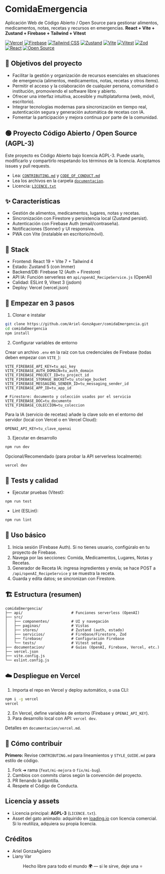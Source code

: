 # ComidaEmergencia

Aplicación Web de Código Abierto / Open Source para gestionar alimentos, medicamentos, notas, recetas y recursos en emergencias.
**React + Vite + Zustand + Firebase + Tailwind + Vitest**

<p align="left">
   <a href="https://vercel.com/" target="_blank"><img alt="Vercel" src="https://img.shields.io/badge/Vercel-Deploy-black?logo=vercel" /></a>
   <a href="https://firebase.google.com/" target="_blank"><img alt="Firebase" src="https://img.shields.io/badge/Firebase-Auth%20%26%20Firestore-FFCA28?logo=firebase&logoColor=black" /></a>
   <a href="https://tailwindcss.com/" target="_blank"><img alt="Tailwind CSS" src="https://img.shields.io/badge/TailwindCSS-4-38B2AC?logo=tailwindcss&logoColor=white" /></a>
   <a href="https://zustand-demo.pmnd.rs/" target="_blank"><img alt="Zustand" src="https://img.shields.io/badge/Zustand-Estado-8A2BE2" /></a>
   <a href="https://vitejs.dev/" target="_blank"><img alt="Vite" src="https://img.shields.io/badge/Vite-7-646CFF?logo=vite&logoColor=white" /></a>
   <a href="https://vitest.dev/" target="_blank"><img alt="Vitest" src="https://img.shields.io/badge/Vitest-Tests-6E9F18?logo=vitest&logoColor=white" /></a>
   <a href="https://zod.dev/" target="_blank"><img alt="Zod" src="https://img.shields.io/badge/Zod-Validaci%C3%B3n-3E67B1" /></a>
   <a href="https://react.dev/" target="_blank"><img alt="React" src="https://img.shields.io/badge/React-19-61DAFB?logo=react&logoColor=black" /></a>
   <a href="https://opensource.org/licenses/AGPL-3.0" target="_blank"><img alt="Open Source" src="https://img.shields.io/badge/Open%20Source-AGPL--3-00B200?logo=opensourceinitiative&logoColor=white" /></a>
</p>

## 🎯 Objetivos del proyecto

- Facilitar la gestión y organización de recursos esenciales en situaciones de emergencia (alimentos, medicamentos, notas, recetas y otros ítems).
- Permitir el acceso y la colaboración de cualquier persona, comunidad o institución, promoviendo el software libre y abierto.
- Ofrecer una interfaz intuitiva, accesible y multiplataforma (web, móvil, escritorio).
- Integrar tecnologías modernas para sincronización en tiempo real, autenticación segura y generación automática de recetas con IA.
- Fomentar la participación y mejora continua por parte de la comunidad.

## 🟢 Proyecto Código Abierto / Open Source (AGPL-3)

Este proyecto es Código Abierto bajo licencia AGPL-3. Puede usarlo, modificarlo y compartirlo respetando los términos de la licencia. Aceptamos issues y pull requests.

- Lea: [`CONTRIBUTING.md`](./CONTRIBUTING.md) y [`CODE_OF_CONDUCT.md`](./CODE_OF_CONDUCT.md)
- Lea los archivos en la carpeta [`documentacion`](./documentacion).
- Licencia: [`LICENCE.txt`](./LICENCE.txt)

## ✨ Características

- Gestión de alimentos, medicamentos, lugares, notas y recetas.
- Sincronización con Firestore y persistencia local (Zustand persist).
- Autenticación con Firebase Auth (email/contraseña).
- Notificaciones (Sonner) y UI responsiva.
- PWA con Vite (instalable en escritorio/móvil).

## 🧰 Stack

- Frontend: React 19 + Vite 7 + Tailwind 4
- Estado: Zustand 5 (con Immer)
- Backend/DB: Firebase 12 (Auth + Firestore)
- API IA: Función serverless en `api/openAI_RecipeService.js` (OpenAI)
- Calidad: ESLint 9, Vitest 3 (jsdom)
- Deploy: Vercel (vercel.json)

## 🚀 Empezar en 3 pasos

1. Clonar e instalar

```bash
git clone https://github.com/Ariel-GonzAguer/comidaEmergencia.git
cd comidaEmergencia
npm install
```

2. Configurar variables de entorno

Crear un archivo `.env` en la raíz con tus credenciales de Firebase (todas deben empezar con `VITE_`):

```env
VITE_FIREBASE_API_KEY=tu_api_key
VITE_FIREBASE_AUTH_DOMAIN=tu_auth_domain
VITE_FIREBASE_PROJECT_ID=tu_project_id
VITE_FIREBASE_STORAGE_BUCKET=tu_storage_bucket
VITE_FIREBASE_MESSAGING_SENDER_ID=tu_messaging_sender_id
VITE_FIREBASE_APP_ID=tu_app_id

# Firestore: documento y colección usados por el servicio
VITE_FIREBASE_DOC=tu_documento
VITE_FIREBASE_COLECCION=tu_coleccion
```

Para la IA (servicio de recetas) añade la clave solo en el entorno del servidor (local con Vercel o en Vercel Cloud):

```env
OPENAI_API_KEY=tu_clave_openai
```

3. Ejecutar en desarrollo

```bash
npm run dev
```

Opcional/Recomendado (para probar la API serverless localmente):

```bash
vercel dev
```

## 🧪 Tests y calidad

- Ejecutar pruebas (Vitest):

```bash
npm run test
```

- Lint (ESLint):

```bash
npm run lint
```

## 🧭 Uso básico

1. Inicia sesión (Firebase Auth). Si no tienes usuario, configúralo en tu proyecto de Firebase.
2. Navega por las secciones: Comida, Medicamentos, Lugares, Notas y Recetas.
3. Generador de Receta IA: ingresa ingredientes y envía; se hace POST a `/api/openAI_RecipeService` y se muestra la receta.
4. Guarda y edita datos; se sincronizan con Firestore.

## 🏗️ Estructura (resumen)

```text
comidaEmergencia/
├── api/                      # Funciones serverless (OpenAI)
├── src/
│   ├── componentes/          # UI y navegación
│   ├── paginas/              # Vistas
│   ├── stores/               # Zustand (auth, estado)
│   ├── servicios/            # Firebase/Firestore, Zod
│   ├── firebase/             # Configuración Firebase
│   └── tests/                # Vitest setup
├── documentacion/            # Guías (OpenAI, Firebase, Vercel, etc.)
├── vercel.json
├── vite.config.js
└── eslint.config.js
```

## ☁️ Despliegue en Vercel

1. Importa el repo en Vercel y deploy automático, o usa CLI:

```bash
npm i -g vercel
vercel
```

2. En Vercel, define variables de entorno (Firebase y `OPENAI_API_KEY`).
3. Para desarrollo local con API: `vercel dev`.

Detalles en `documentacion/vercel.md`.

## 🤝 Cómo contribuir

**Primero:** Revise `CONTRIBUTING.md` para lineamientos y `STYLE_GUIDE.md` para estilo de código.

1. Fork ➜ rama (`feat/mi-mejora` o `fix/mi-bug`).
2. Cambios con commits claros según la convención del proyecto.
3. PR llenando la plantilla.
4. Respete el Código de Conducta.

## Licencia y assets

- Licencia principal: **AGPL-3** (`LICENCE.txt`).
- Asset del gato animado: adquirido en [loading.io](https://loading.io/) con licencia comercial. Si lo reutiliza, adquiera su propia licencia.

## Créditos

- Ariel GonzaAgüero
- Liany Var

<div align="center">
   <p>Hecho libre para todo el mundo 🌍 — si le sirve, deje una ⭐</p>
</div>
